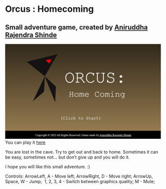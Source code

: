 # Orcus : Homecoming

## Small adventure game, created by <a href="https://linktr.ee/Anirudddh">Aniruddha Rajendra Shinde</a>
![triangle](Screenshot.png)
You can play it <a href="https://bit.ly/OrcusHomeComing">here</a>

You are lost in the cave. Try to get out and back to home. Sometimes it can be easy, sometimes not… but don’t give up and you will do it.

I hope you will like this small adventure. :)

Controls:
ArrowLeft, A - Move left;
ArrowRight, D - Move right;
ArrowUp, Space, W - Jump; 
1, 2, 3, 4 - Switch between graphics quality;
M - Mute;
